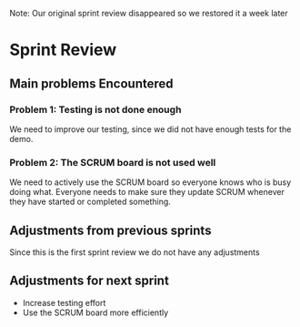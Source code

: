 Note: Our original sprint review disappeared so we restored it a week later
# Sprint Review

## Main problems  Encountered

### Problem 1: Testing is not done enough
We need to improve our testing, since we did not have enough tests for the demo.

### Problem 2: The SCRUM board is not used well
We need to actively use the SCRUM board so everyone knows who is busy doing what.
Everyone needs to make sure they update SCRUM whenever they have started or completed something.

## Adjustments from previous sprints
Since this is the first sprint review we do not have any adjustments

## Adjustments for next sprint
 - Increase testing effort
 - Use the SCRUM board more efficiently